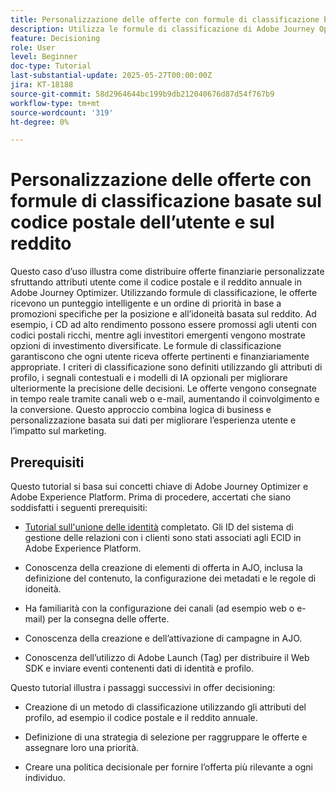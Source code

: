 ```yaml
---
title: Personalizzazione delle offerte con formule di classificazione basate sul codice postale dell’utente e sul reddito
description: Utilizza le formule di classificazione di Adobe Journey Optimizer per distribuire in modo dinamico le offerte finanziarie più rilevanti, personalizzate in base al codice postale e al livello di reddito di ciascun utente, per un coinvolgimento più elevato e una personalizzazione più intelligente.
feature: Decisioning
role: User
level: Beginner
doc-type: Tutorial
last-substantial-update: 2025-05-27T00:00:00Z
jira: KT-18188
source-git-commit: 58d2964644bc199b9db212040676d87d54f767b9
workflow-type: tm+mt
source-wordcount: '319'
ht-degree: 0%

---
```


# Personalizzazione delle offerte con formule di classificazione basate sul codice postale dell’utente e sul reddito

Questo caso d’uso illustra come distribuire offerte finanziarie personalizzate sfruttando attributi utente come il codice postale e il reddito annuale in Adobe Journey Optimizer. Utilizzando formule di classificazione, le offerte ricevono un punteggio intelligente e un ordine di priorità in base a promozioni specifiche per la posizione e all’idoneità basata sul reddito. Ad esempio, i CD ad alto rendimento possono essere promossi agli utenti con codici postali ricchi, mentre agli investitori emergenti vengono mostrate opzioni di investimento diversificate. Le formule di classificazione garantiscono che ogni utente riceva offerte pertinenti e finanziariamente appropriate. I criteri di classificazione sono definiti utilizzando gli attributi di profilo, i segnali contestuali e i modelli di IA opzionali per migliorare ulteriormente la precisione delle decisioni. Le offerte vengono consegnate in tempo reale tramite canali web o e-mail, aumentando il coinvolgimento e la conversione. Questo approccio combina logica di business e personalizzazione basata sui dati per migliorare l’esperienza utente e l’impatto sul marketing.

## Prerequisiti

Questo tutorial si basa sui concetti chiave di Adobe Journey Optimizer e Adobe Experience Platform. Prima di procedere, accertati che siano soddisfatti i seguenti prerequisiti:

* [Tutorial sull&#39;unione delle identità](https://experienceleague.adobe.com/en/docs/journey-optimizer-learn/tutorial-on-identity-stitching-in-aep/introduction) completato. Gli ID del sistema di gestione delle relazioni con i clienti sono stati associati agli ECID in Adobe Experience Platform.

* Conoscenza della creazione di elementi di offerta in AJO, inclusa la definizione del contenuto, la configurazione dei metadati e le regole di idoneità.

* Ha familiarità con la configurazione dei canali (ad esempio web o e-mail) per la consegna delle offerte.

* Conoscenza della creazione e dell’attivazione di campagne in AJO.

* Conoscenza dell’utilizzo di Adobe Launch (Tag) per distribuire il Web SDK e inviare eventi contenenti dati di identità e profilo.

Questo tutorial illustra i passaggi successivi in offer decisioning:

* Creazione di un metodo di classificazione utilizzando gli attributi del profilo, ad esempio il codice postale e il reddito annuale.

* Definizione di una strategia di selezione per raggruppare le offerte e assegnare loro una priorità.

* Creare una politica decisionale per fornire l’offerta più rilevante a ogni individuo.


